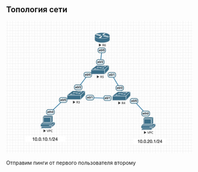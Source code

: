 ## Топология сети

![](https://github.com/nadya002/Networks_hse/blob/main/lab1/IMAGE%202022-12-08%2015:11:31.jpg)

Отправим пинги от первого пользователя второму
